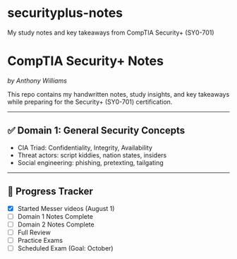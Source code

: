 # securityplus-notes
My study notes and key takeaways from CompTIA Security+ (SY0-701)
# CompTIA Security+ Notes
*by Anthony Williams*

This repo contains my handwritten notes, study insights, and key takeaways while preparing for the Security+ (SY0-701) certification.

---

## ✅ Domain 1: General Security Concepts
- CIA Triad: Confidentiality, Integrity, Availability
- Threat actors: script kiddies, nation states, insiders
- Social engineering: phishing, pretexting, tailgating

---

## 📅 Progress Tracker
- [x] Started Messer videos (August 1)
- [ ] Domain 1 Notes Complete
- [ ] Domain 2 Notes Complete
- [ ] Full Review
- [ ] Practice Exams
- [ ] Scheduled Exam (Goal: October)
